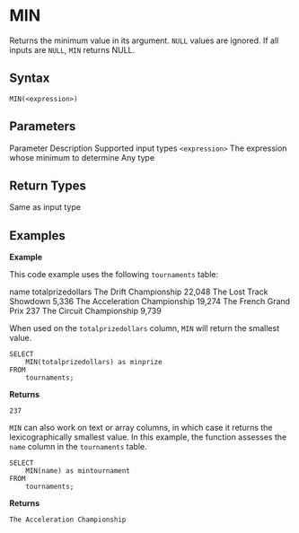 # [](#min)MIN

Returns the minimum value in its argument. `NULL` values are ignored. If all inputs are `NULL`, `MIN` returns NULL.

## [](#syntax)Syntax

```
MIN(<expression>)
```

## [](#parameters)Parameters

Parameter Description Supported input types `<expression>` The expression whose minimum to determine Any type

## [](#return-types)Return Types

Same as input type

## [](#examples)Examples

**Example**

This code example uses the following `tournaments` table:

name totalprizedollars The Drift Championship 22,048 The Lost Track Showdown 5,336 The Acceleration Championship 19,274 The French Grand Prix 237 The Circuit Championship 9,739

When used on the `totalprizedollars` column, `MIN` will return the smallest value.

```
SELECT
	MIN(totalprizedollars) as minprize
FROM
	tournaments;
```

**Returns**

`237`

`MIN` can also work on text or array columns, in which case it returns the lexicographically smallest value. In this example, the function assesses the `name` column in the `tournaments` table.

```
SELECT
	MIN(name) as mintournament
FROM
	tournaments;
```

**Returns**

`The Acceleration Championship`